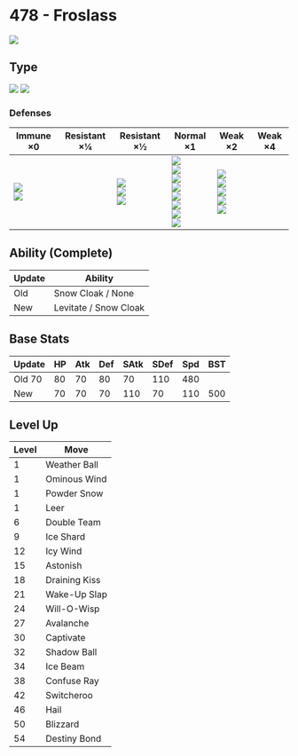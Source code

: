 # 478 - Froslass
![][478]

## Type

![][ice]  ![][ghost]

### Defenses

Immune ×0 | Resistant ×¼ | Resistant ×½ | Normal ×1 | Weak ×2 | Weak ×4
---       | ---          | ---          | ---       | ---     | ---
![][normal]<br> ![][fighting]<br> | | ![][poison]<br> ![][bug]<br> ![][ice]<br> | ![][flying]<br> ![][ground]<br> ![][water]<br> ![][grass]<br> ![][electric]<br> ![][psychic]<br> ![][dragon]<br> ![][fairy]<br> | ![][rock]<br> ![][ghost]<br> ![][steel]<br> ![][fire]<br> ![][dark]<br> | | 

## Ability (Complete)

Update | Ability
---    | ---
Old    | Snow Cloak / None
New    | Levitate / Snow Cloak

## Base Stats

Update | HP | Atk | Def | SAtk | SDef | Spd | BST
---    | ---| --- | --- | ---  | ---  | --- | ---
Old     70 |  80 |  70 |  80  |  70  |  110  |  480
New    | 70 |  70 |  70 |  110  |  70  |  110  |  500

## Level Up

Level | Move
---   | ---
  1   | Weather Ball
  1   | Ominous Wind
  1   | Powder Snow
  1   | Leer
  6   | Double Team
  9   | Ice Shard
 12   | Icy Wind
 15   | Astonish
 18   | Draining Kiss
 21   | Wake-Up Slap
 24   | Will-O-Wisp
 27   | Avalanche
 30   | Captivate
 32   | Shadow Ball
 34   | Ice Beam
 38   | Confuse Ray
 42   | Switcheroo
 46   | Hail
 50   | Blizzard
 54   | Destiny Bond

[478]: ../img/pokemon/478.png
[normal]: ../img/types/normal.png
[fire]: ../img/types/fire.png
[fighting]: ../img/types/fighting.png
[water]: ../img/types/water.png
[flying]: ../img/types/flying.png
[grass]: ../img/types/grass.png
[poison]: ../img/types/poison.png
[electric]: ../img/types/electric.png
[ground]: ../img/types/ground.png
[psychic]: ../img/types/psychic.png
[rock]: ../img/types/rock.png
[ice]: ../img/types/ice.png
[bug]: ../img/types/bug.png
[dragon]: ../img/types/dragon.png
[ghost]: ../img/types/ghost.png
[dark]: ../img/types/dark.png
[steel]: ../img/types/steel.png
[fairy]: ../img/types/fairy.png
